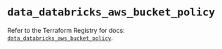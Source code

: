 # `data_databricks_aws_bucket_policy`

Refer to the Terraform Registry for docs: [`data_databricks_aws_bucket_policy`](https://registry.terraform.io/providers/databricks/databricks/1.36.1/docs/data-sources/aws_bucket_policy).

